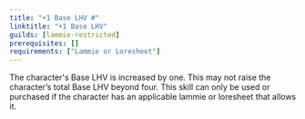```yaml
---
title: "+1 Base LHV #"
linktitle: "+1 Base LHV"
guilds: [lammie-restricted]
prerequisites: []
requirements: ["Lammie or Loresheet"]
---
```

The character's Base LHV is increased by one. This may not raise the character’s total Base LHV beyond four. This skill can only be used or purchased if the character has an applicable lammie or loresheet that allows it.